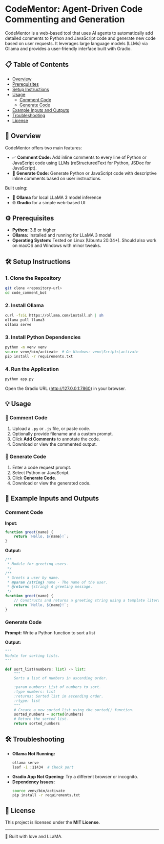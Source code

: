 # CodeMentor: Agent-Driven Code Commenting and Generation
CodeMentor is a web-based tool that uses AI agents to automatically add detailed comments to Python and JavaScript code and generate new code based on user requests. It leverages large language models (LLMs) via Ollama and provides a user-friendly interface built with Gradio.

## 📋 Table of Contents
- [Overview](#overview)
- [Prerequisites](#prerequisites)
- [Setup Instructions](#setup-instructions)
- [Usage](#usage)
  - [Comment Code](#comment-code)
  - [Generate Code](#generate-code)
- [Example Inputs and Outputs](#example-inputs-and-outputs)
- [Troubleshooting](#troubleshooting)
- [License](#license)

## 🧠 Overview
CodeMentor offers two main features:

- ✅ **Comment Code:** Add inline comments to every line of Python or JavaScript code using LLMs (reStructuredText for Python, JSDoc for JavaScript).
- 🚀 **Generate Code:** Generate Python or JavaScript code with descriptive inline comments based on user instructions.

Built using:
- 🧠 **Ollama** for local LLaMA 3 model inference
- 🌐 **Gradio** for a simple web-based UI

## ⚙️ Prerequisites
- **Python:** 3.8 or higher
- **Ollama:** Installed and running for LLaMA 3 model
- **Operating System:** Tested on Linux (Ubuntu 20.04+). Should also work on macOS and Windows with minor tweaks.

## 🛠️ Setup Instructions
### 1. Clone the Repository
```bash
git clone <repository-url>
cd code_comment_bot
```

### 2. Install Ollama
```bash
curl -fsSL https://ollama.com/install.sh | sh
ollama pull llama3
ollama serve
```

### 3. Install Python Dependencies
```bash
python -m venv venv
source venv/bin/activate  # On Windows: venv\Scripts\activate
pip install -r requirements.txt
```

### 4. Run the Application
```bash
python app.py
```

Open the Gradio URL (http://127.0.0.1:7860) in your browser.

## 💡 Usage
### 📝 Comment Code
1. Upload a `.py` or `.js` file, or paste code.
2. Optionally provide filename and a custom prompt.
3. Click **Add Comments** to annotate the code.
4. Download or view the commented output.

### 🧾 Generate Code
1. Enter a code request prompt.
2. Select Python or JavaScript.
3. Click **Generate Code**.
4. Download or view the generated code.

## 🧪 Example Inputs and Outputs
### Comment Code
**Input:**
```javascript
function greet(name) {
    return `Hello, ${name}!`;
}
```

**Output:**
```javascript
/**
 * Module for greeting users.
 */
/**
 * Greets a user by name.
 * @param {string} name - The name of the user.
 * @returns {string} A greeting message.
 */
function greet(name) {
    // Constructs and returns a greeting string using a template literal.
    return `Hello, ${name}!`;
}
```

### Generate Code
**Prompt:** Write a Python function to sort a list

**Output:**
```python
"""
Module for sorting lists.
"""

def sort_list(numbers: list) -> list:
    """
    Sorts a list of numbers in ascending order.

    :param numbers: List of numbers to sort.
    :type numbers: list
    :returns: Sorted list in ascending order.
    :rtype: list
    """
    # Create a new sorted list using the sorted() function.
    sorted_numbers = sorted(numbers)
    # Return the sorted list.
    return sorted_numbers
```

## 🛠️ Troubleshooting
- **Ollama Not Running:**
  ```bash
  ollama serve
  lsof -i :11434  # Check port
  ```
- **Gradio App Not Opening:** Try a different browser or incognito.
- **Dependency Issues:**
  ```bash
  source venv/bin/activate
  pip install -r requirements.txt
  ```

## 📄 License
This project is licensed under the **MIT License**.

---
🌟 Built with love and LLaMA.
